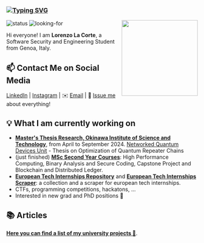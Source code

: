 ### [![Typing SVG](https://readme-typing-svg.herokuapp.com?font=Architects+Daughter&color=7AF79A&size=30&lines=Hello!+I'm+Lax)](https://git.io/typing-svg)

<!---
 # My Github stats
 ![LorenzoLaCorte's GitHub stats](https://github-readme-stats.vercel.app/api?username=LorenzoLaCorte&hide=issues&show_icons=true&theme=gotham)
-->

<!--https://user-images.githubusercontent.com/5713670/87202985-820dcb80-c2b6-11ea-9f56-7ec461c497c3.gif-->
<img align='right' src='https://media.giphy.com/media/qgQUggAC3Pfv687qPC/giphy.gif' width='200'>

![status](https://img.shields.io/badge/student-8A2BE2) ![looking-for](https://img.shields.io/badge/internships-research%20opportunities-blue)

Hi everyone! I am **Lorenzo La Corte**, a Software Security and Engineering Student from Genoa, Italy. 

## 📫 Contact Me on Social Media

[LinkedIn][0] | [Instagram][1] | ✉️ [Email][2] | 💬 [Issue me][3] about everything!

## 💡 What I am currently working on
- [**Master's Thesis Research, Okinawa Institute of Science and Technology**][7], from April to September 2024.
  [Networked Quantum Devices Unit][8] - Thesis on Optimization of Quantum Repeater Chains
- (just finished) [**MSc Second Year Courses**][4]: High Performance Computing, Binary Analysis and Secure Coding, Capstone Project and Blockchain and Distributed Ledger.
- [**European Tech Internships Repository**][5] and [**European Tech Internships Scraper**][6]: a collection and a scraper for european tech internships.
- CTFs, programming competitions, hackatons, ...
- Interested in new grad and PhD positions 👀

## 📚 Articles 

**[Here you can find a list of my university projects 📖](https://lorenzolacorte.github.io/university-courses-showcase/)**. 

[0]: https://www.linkedin.com/in/lorenzo-la-corte-0b96a0167
[1]: https://www.instagram.com/lorenzolacorte99
[2]: mailto:lorenzolacorte99@gmail.com
[3]: https://github.com/LorenzoLaCorte/LorenzoLaCorte/issues
[4]: https://lorenzolacorte.github.io/university-courses-showcase/
[5]: https://github.com/LorenzoLaCorte/european-tech-internships-2024
[6]: https://github.com/LorenzoLaCorte/internship-scraper
[7]: https://groups.oist.jp/netq/post/2024/04/13/unit-members-new-research-intern
[8]: https://groups.oist.jp/netq

